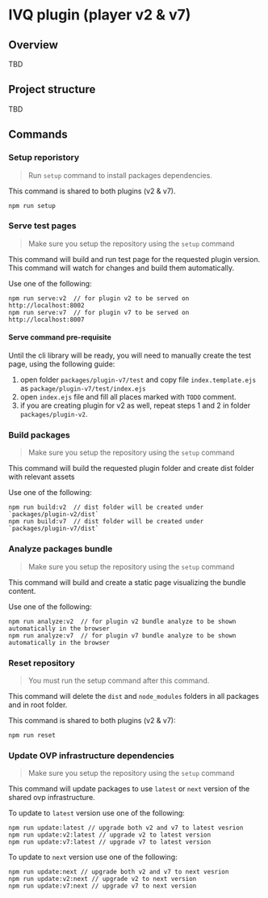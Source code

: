 # IVQ plugin (player v2 & v7)

## Overview
TBD

## Project structure
TBD

## Commands

### Setup reporistory
> Run `setup` command to install packages dependencies.

This command is shared to both plugins (v2 & v7).

```
npm run setup
``` 

### Serve test pages
> Make sure you setup the repository using the `setup` command

This command will build and run test page for the requested plugin version. This command will watch for changes and build them automatically. 

Use one of the following:
```$xslt
npm run serve:v2  // for plugin v2 to be served on http://localhost:8002
npm run serve:v7  // for plugin v7 to be served on http://localhost:8007
``` 

#### Serve command pre-requisite
Until the cli library will be ready, you will need to manually create the test page, using the following guide:
1. open folder `packages/plugin-v7/test` and copy file `index.template.ejs` as  `package/plugin-v7/test/index.ejs`
2. open `index.ejs` file and fill all places marked with `TODO` comment.
3. if you are creating plugin for v2 as well, repeat steps 1 and 2 in folder `packages/plugin-v2`.

### Build packages 
> Make sure you setup the repository using the `setup` command

This command will build the requested plugin folder and create dist folder with relevant assets 

Use one of the following:
```$xslt
npm run build:v2  // dist folder will be created under `packages/plugin-v2/dist`
npm run build:v7  // dist folder will be created under `packages/plugin-v7/dist`
``` 

### Analyze packages bundle
> Make sure you setup the repository using the `setup` command

This command will build and create a static page visualizing the bundle content.

Use one of the following:
```$xslt
npm run analyze:v2  // for plugin v2 bundle analyze to be shown automatically in the browser
npm run analyze:v7  // for plugin v7 bundle analyze to be shown automatically in the browser
``` 


### Reset repository
> You must run the setup command after this command.

This command will delete the `dist` and `node_modules` folders in all packages and in root folder.


This command is shared to both plugins (v2 & v7):
```$xslt
npm run reset
``` 


### Update OVP infrastructure dependencies
> Make sure you setup the repository using the `setup` command

This command will update packages to use `latest` or `next` version of the shared ovp infrastructure.

To update to `latest` version use one of the following:
```$xslt
npm run update:latest // upgrade both v2 and v7 to latest vesrion
npm run update:v2:latest // upgrade v2 to latest version
npm run update:v7:latest // upgrade v7 to latest version
```

To update to `next` version use one of the following:
```$xslt
npm run update:next // upgrade both v2 and v7 to next vesrion
npm run update:v2:next // upgrade v2 to next version
npm run update:v7:next // upgrade v7 to next version
```
